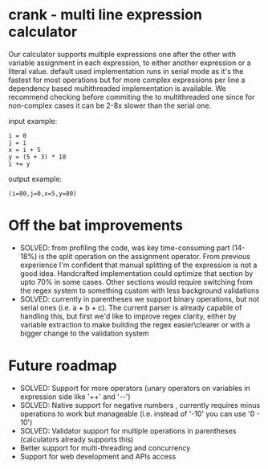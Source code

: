 # crank - multi line expression calculator
Our calculator supports multiple expressions one after the other with variable assignment in each expression, to either another expression or a literal value.
default used implementation runs in serial mode as it's the fastest for most operations but for more complex expressions per line a dependency based multithreaded implementation is available.
We recommend checking before commiting the to multithreaded one since for non-complex cases it can be 2-8x slower than the serial one.

input example:
```
i = 0
j = i
x = i + 5
y = (5 + 3) * 10
i += y
```
output example:
```
(i=80,j=0,x=5,y=80)
```

# Off the bat improvements
- SOLVED: from profiling the code, was key time-consuming part (14-18%) is the split operation on the assignment operator. From previous experience I'm confident that manual splitting of the expression is not a good idea. Handcrafted implementation could optimize that section by upto 70% in some cases. Other sections would require switching from the regex system to something custom with less background validations
- SOLVED: currently in parentheses we support binary operations, but not serial ones (i.e. a + b + c). The current parser is already capable of handling this, but first we'd like to improve regex clarity, either by variable extraction to make building the regex easier\clearer or with a bigger change to the validation system


# Future roadmap
- SOLVED: Support for more operators (unary operators on variables in expression side like '++' and '--')
- SOLVED: Native support for negative numbers , currently requires minus operations to work but manageable (i.e. instead of '-10' you can use '0 - 10')
- SOLVED: Validator support for multiple operations in parentheses (calculators already supports this)
- Better support for multi-threading and concurrency
- Support for web development and APIs access